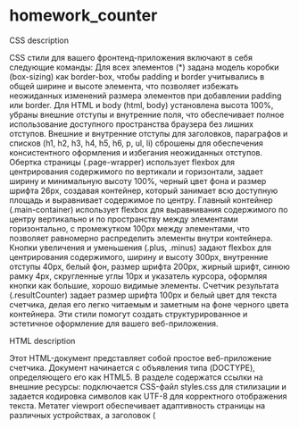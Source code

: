# homework_counter

CSS description 

CSS стили для вашего фронтенд-приложения включают в себя следующие команды: Для всех элементов (*) задана модель коробки (box-sizing) как border-box, чтобы padding и border учитывались в общей ширине и высоте элемента, что позволяет избежать неожиданных изменений размера элементов при добавлении padding или border. Для HTML и body (html, body) установлена высота 100%, убраны внешние отступы и внутренние поля, что обеспечивает полное использование доступного пространства браузера без лишних отступов. Внешние и внутренние отступы для заголовков, параграфов и списков (h1, h2, h3, h4, h5, h6, p, ul, li) сброшены для обеспечения консистентного оформления и избегания неожиданных отступов. Обертка страницы (.page-wrapper) использует flexbox для центрирования содержимого по вертикали и горизонтали, задает ширину и минимальную высоту 100%, черный цвет фона и размер шрифта 26px, создавая контейнер, который занимает всю доступную площадь и выравнивает содержимое по центру. Главный контейнер (.main-container) использует flexbox для выравнивания содержимого по центру вертикально и по пространству между элементами горизонтально, с промежутком 100px между элементами, что позволяет равномерно распределить элементы внутри контейнера. Кнопки увеличения и уменьшения (.plus, .minus) задают flexbox для центрирования содержимого, ширину и высоту 300px, внутренние отступы 40px, белый фон, размер шрифта 200px, жирный шрифт, синюю рамку 4px, скругленные углы 10px и указатель курсора, оформляя кнопки как большие, хорошо видимые элементы. Счетчик результата (.resultCounter) задает размер шрифта 100px и белый цвет для текста счетчика, делая его легко читаемым и заметным на фоне черного цвета контейнера. Эти стили помогут создать структурированное и эстетичное оформление для вашего веб-приложения.

HTML description 

Этот HTML-документ представляет собой простое веб-приложение счетчика. Документ начинается с объявления типа (DOCTYPE), определяющего его как HTML5. В разделе <head> содержатся ссылки на внешние ресурсы: подключается CSS-файл styles.css для стилизации и задается кодировка символов как UTF-8 для корректного отображения текста. Метатег viewport обеспечивает адаптивность страницы на различных устройствах, а заголовок (<title>) задает название вкладки браузера как "Counter". Включение JavaScript-файла index.js с атрибутом defer гарантирует, что скрипт будет выполнен после загрузки всей HTML-разметки. Внутри тега <body> расположен основной контент приложения: обертка страницы (<div class="page-wrapper">), содержащая главный контейнер (<div class="main-container">). Внутри этого контейнера находятся кнопки уменьшения и увеличения (<button type="button" class="minus">-</button> и <button type="button" class="plus">+</button>), а также параграф для отображения текущего значения счетчика (<p class="resultCounter">0</p>). Эта структура обеспечивает базовый функционал счетчика с кнопками для увеличения и уменьшения значения, стилизованный и взаимодействующий с пользователем через CSS и JavaScript.


JS description 

Этот HTML-документ представляет собой простое веб-приложение счетчика. Документ начинается с объявления типа (DOCTYPE), определяющего его как HTML5. В разделе <head> содержатся ссылки на внешние ресурсы: подключается CSS-файл styles.css для стилизации и задается кодировка символов как UTF-8 для корректного отображения текста. Метатег viewport обеспечивает адаптивность страницы на различных устройствах, а заголовок (<title>) задает название вкладки браузера как "Counter". Включение JavaScript-файла index.js с атрибутом defer гарантирует, что скрипт будет выполнен после загрузки всей HTML-разметки. Внутри тега <body> расположен основной контент приложения: обертка страницы (<div class="page-wrapper">), содержащая главный контейнер (<div class="main-container">). Внутри этого контейнера находятся кнопки уменьшения и увеличения (<button type="button" class="minus">-</button> и <button type="button" class="plus">+</button>), а также параграф для отображения текущего значения счетчика (<p class="resultCounter">0</p>). Эта структура обеспечивает базовый функционал счетчика с кнопками для увеличения и уменьшения значения, стилизованный и взаимодействующий с пользователем через CSS и JavaScript.